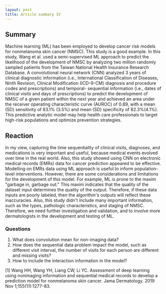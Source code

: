```yaml
---
layout: post
title: Article summary IV
---
```


## Summary
Machine learning (ML) has been employed to develop cancer risk models for nonmelanoma skin cancer (NMSC). This study is a good example. In this study, Wang et al. used a semi-supervised ML approach to predict the likelihood of the development of NMSC by analyzing two million randomly sampled patients from the Taiwan National Health Insurance Research Database. A convolutional neural network (CNN) analyzed 3 years of clinical diagnostic information (i.e., International Classification of Diseases, Ninth Revision, Clinical Modification (ICD-9-CM) diagnosis and procedure codes and prescriptions) and temporal- sequential information (i.e., dates of clinical visits and days of prescriptions) to predict the development of NMSC of a given patient within the next year and achieved an area under the receiver operating characteristic curve (AUROC) of 0.89, with a mean (SD) sensitivity of 83.1% (3.5%) and mean (SD) specificity of 82.3%(4.1%). This predictive analytic model may help health care professionals to target high-risk populations and optimize prevention strategies.

## Reaction
In my view, capturing the time sequentiality of clinical visits, diagnoses, and medications is very important and useful, because medical events evolved over time in the real world. Also, this study showed using CNN on electronic medical records (EMRs) data for cancer prediction appeared to be effective. Modelling on EMRs data using ML approach is useful to inform population-level interventions. However, there are some considerations and limitations for the development of this model. For example, ML is prone to the maxim "garbage in, garbage out." This maxim indicates that the quality of the dataset input determines the quality of the output. Therefore, if these data inputs are poorly labeled, then the algorithm's outputs will reflect these inaccuracies. Also, this study didn't include many important information, such as the types, pathologic characteristics, and staging of NMSC. Therefore, we need further investigation and validation, and to involve more dermatologists in the development and testing of ML. 

### Questions
1. What does convolution mean for non-imaging data?
2. How does the sequential data problem impact the model, such as different visit interval, the number of visits for each person are different and missing visits?
3. How to include the interaction information in the model?

[1] Wang HH, Wang YH, Liang CW, Li YC. Assessment of deep learning using nonimaging information and sequential medical records to develop a prediction model for nonmelanoma skin cancer. Jama Dermatology. 2019 Nov 1;155(11):1277-83.

